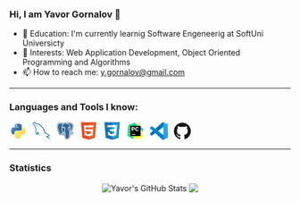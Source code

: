 ### Hi, I am Yavor Gornalov 👋
- 🌱 Education: I'm currently learnig Software Engeneerig at SoftUni Universicty
- 🔭 Interests: Web Application Development, Object Oriented Programming and Algorithms
- 📫 How to reach me: y.gornalov@gmail.com
<hr/>

### Languages and Tools I know:
<img align="left" alt="python" height="32px" src="https://github.com/devicons/devicon/blob/v2.14.0/icons/python/python-original.svg" style="padding-right:10px;" />
<img align="left" alt="mysql" height="32px" src="https://github.com/devicons/devicon/blob/v2.14.0/icons/mysql/mysql-original.svg" style="padding-right:10px;" />
<img align="left" alt="postgresql" height="32px" src="https://github.com/devicons/devicon/blob/v2.14.0/icons/postgresql/postgresql-plain.svg" style="padding-right:10px;" />
<img align="left" alt="html5" height="32px" src="https://github.com/devicons/devicon/blob/v2.14.0/icons/html5/html5-original.svg" style="padding-right:10px;" />
<img align="left" alt="css3" height="32px" src="https://github.com/devicons/devicon/blob/v2.14.0/icons/css3/css3-original.svg" style="padding-right:10px;" />
<img align="left" alt="pycharm" height="32px" src="https://github.com/devicons/devicon/blob/v2.14.0/icons/pycharm/pycharm-original.svg" style="padding-right:10px;" />
<img align="left" alt="vscode" height="32px" src="https://github.com/devicons/devicon/blob/v2.14.0/icons/vscode/vscode-original.svg" style="padding-right:10px;" />
<img align="left" alt="github" height="32px" src="https://github.com/devicons/devicon/blob/v2.14.0/icons/github/github-original.svg" style="padding-right:10px; " />
<br />
<br />
<hr />


### Statistics
<div align="center">
  <img height=180 align="center" alt="Yavor's GitHub Stats" src="https://github-readme-stats-git-masterrstaa-rickstaa.vercel.app/api?username=yavor-gornalov&show_icons=true&hide_border=false&title_color=ff652f&icon_color=FFE400&bg_color=09131B&text_color=ffffff&border_color=0c1a25" />
  <img height=180 align="center" src="https://github-readme-stats-git-masterrstaa-rickstaa.vercel.app/api/top-langs/?username=yavor-gornalov&layout=compact&bg_color=09131B&hide_border=true" />
</div>

<!--
**yavor-gornalov/yavor-gornalov** is a ✨ _special_ ✨ repository because its `README.md` (this file) appears on your GitHub profile.

Here are some ideas to get you started:

- 🔭 I’m currently working on ...
- 🌱 I’m currently learning ...
- 👯 I’m looking to collaborate on ...
- 🤔 I’m looking for help with ...
- 💬 Ask me about ...
- 📫 How to reach me: ...
- 😄 Pronouns: ...
- ⚡ Fun fact: ...
-->
